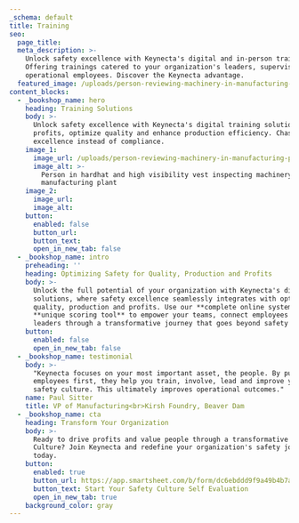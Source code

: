 ```yaml
---
_schema: default
title: Training
seo:
  page_title:
  meta_description: >-
    Unlock safety excellence with Keynecta's digital and in-person trainings.
    Offering trainings catered to your organization's leaders, supervisors, and
    operational employees. Discover the Keynecta advantage.
  featured_image: /uploads/person-reviewing-machinery-in-manufacturing-plant.jpg
content_blocks:
  - _bookshop_name: hero
    heading: Training Solutions
    body: >-
      Unlock safety excellence with Keynecta's digital training solutions. Drive
      profits, optimize quality and enhance production efficiency. Chase
      excellence instead of compliance.
    image_1:
      image_url: /uploads/person-reviewing-machinery-in-manufacturing-plant.jpg
      image_alt: >-
        Person in hardhat and high visibility vest inspecting machinery in a
        manufacturing plant
    image_2:
      image_url:
      image_alt:
    button:
      enabled: false
      button_url:
      button_text:
      open_in_new_tab: false
  - _bookshop_name: intro
    preheading: ''
    heading: Optimizing Safety for Quality, Production and Profits
    body: >-
      Unlock the full potential of your organization with Keynecta's digital
      solutions, where safety excellence seamlessly integrates with optimizing
      quality, production and profits. Use our **complete online system** and
      **unique scoring tool** to empower your teams, connect employees and guide
      leaders through a transformative journey that goes beyond safety alone.
    button:
      enabled: false
      open_in_new_tab: false
  - _bookshop_name: testimonial
    body: >-
      "Keynecta focuses on your most important asset, the people. By putting
      employees first, they help you train, involve, lead and improve your
      safety culture. This ultimately improves operational outcomes."
    name: Paul Sitter
    title: VP of Manufacturing<br>Kirsh Foundry, Beaver Dam
  - _bookshop_name: cta
    heading: Transform Your Organization
    body: >-
      Ready to drive profits and value people through a transformative Safety
      Culture? Join Keynecta and redefine your organization's safety journey
      today.
    button:
      enabled: true
      button_url: https://app.smartsheet.com/b/form/dc6ebddd9f9a49b4b7a87e7d705fa150
      button_text: Start Your Safety Culture Self Evaluation
      open_in_new_tab: true
    background_color: gray
---
```

